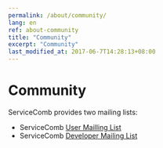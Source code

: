 ```yaml
---
permalink: /about/community/
lang: en 
ref: about-community
title: "Community"
excerpt: "Community"
last_modified_at: 2017-06-7T14:28:13+08:00
---
```

# Community
ServiceComb provides two mailing lists:
 * ServiceComb [User Mailling List](https://groups.google.com/forum/#!forum/servicecomb-users)
 * ServiceComb [Developer Mailing List](https://groups.google.com/forum/#!forum/servicecomb-developers)
